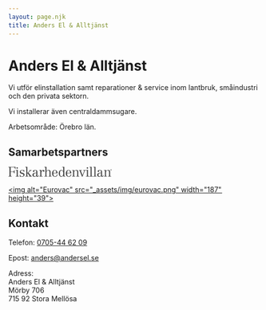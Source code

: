 ```yaml
---
layout: page.njk
title: Anders El & Alltjänst
---
```


# Anders El & Alltjänst

Vi utför elinstallation samt reparationer & service inom lantbruk, småindustri och den privata sektorn.

Vi installerar även centraldammsugare.

Arbetsområde: Örebro län.

## Samarbetspartners

[<svg xmlns="http://www.w3.org/2000/svg" viewBox="0 0 190.28 18.38" width="207" height="20"><defs><style>.a{fill:#464646}</style></defs><title>Fiskarhedenvillan</title><path class="a" d="M0 17.29h.94c.87 0 1.06-.41 1.06-1.76V3.38C2 1 2 .77.6.77H0v-.7h13.16V4h-.84c0-2.73-1.5-3.24-4-3.24H4.2v8h3.19c2.27 0 2.95-.51 3.14-2.66h.85V12h-.85c-.19-2.44-1-2.58-2.95-2.58H4.2v4.95c0 2.54.24 2.92 1.47 2.92h.63V18H0zM16.18.75a1.42 1.42 0 0 1 1.35 1.35 1.4 1.4 0 0 1-1.35 1.35 1.38 1.38 0 0 1-1.35-1.35A1.35 1.35 0 0 1 16.18.75m-.89 7.2c0-1.09-.29-1.21-1.35-1.21h-.6V6h.87a14 14 0 0 0 3.19-.39c-.07.8-.12 1.59-.12 2.39v7.7c0 1.18.27 1.55 1.3 1.55h.77V18h-6v-.7h.82c1 0 1.14-.48 1.14-1.4zM21 14.39h.7a3.53 3.53 0 0 0 3.6 3.28 2.58 2.58 0 0 0 2.49-2.37c0-1.76-1.38-2.25-3.24-2.49S21 11.76 21 9.2c0-2 2-3.55 4.25-3.55a5 5 0 0 1 1.4.19 4.5 4.5 0 0 0 1.23.16 2 2 0 0 0 .89-.24h.39v3.59h-.7c-.39-2.08-1.62-3-3.07-3a2.29 2.29 0 0 0-2.54 2.2c0 1.81 1 2 3.36 2.39 1.71.27 3.57 1.35 3.57 3.5a4 4 0 0 1-4.3 3.94 6.86 6.86 0 0 1-1.62-.19 6 6 0 0 0-1.42-.19 2.11 2.11 0 0 0-1 .39H21zM37.86 18v-.7h.24c.46 0 .87 0 .87-.46 0-.22-.51-.82-.77-1.18l-3-4h-.29v3.77c0 1.88.22 1.88 1.13 1.88h.82V18H31v-.7h.82c.92 0 1.14 0 1.14-1.88V2.61c0-1.26 0-1.91-1.26-1.91H31V0h3.94v10.94h.29l3.55-3.07c.29-.27.56-.58.56-.77s-.31-.36-.63-.36h-.34V6h4.39v.7h-.46a4.4 4.4 0 0 0-2.7 1.5l-2.63 2.42 4.27 5.51c.63.82 1 1.13 1.88 1.13h.31V18zm11.07-.47c1.64 0 2.42-1.5 2.42-3v-3c-2.75 0-4.69.7-4.69 3.55a2.19 2.19 0 0 0 2.27 2.44m6.86-1.4a2.15 2.15 0 0 1-2.22 2.25 1.89 1.89 0 0 1-2.13-1.59 3.49 3.49 0 0 1-3.12 1.59c-2.15 0-4-1-4-3.21 0-3.72 3.72-4.32 7-4.32V8.55a2 2 0 0 0-1.91-2.2c-.82 0-1.74.12-1.93 1a1.58 1.58 0 0 1 .41 1 1.25 1.25 0 0 1-1.28 1.18A1.44 1.44 0 0 1 45.21 8c0-1.84 2.61-2.37 4.2-2.37 2.44 0 3.91 1.06 3.91 3.09v7c0 .68 0 1.67.75 1.67s1-.77 1-1.67v-.89h.7zm.99 1.17h.58c1.14 0 1.38-.39 1.38-1.5V8.55c0-1.09-.17-1.81-1.38-1.81h-.58V6h.51a15.15 15.15 0 0 0 3.28-.39v3.16c.8-1.45 1.74-3 3.6-3 1 0 2.25.48 2.25 1.69a1.28 1.28 0 0 1-1.38 1.4 1.26 1.26 0 0 1-1.33-1.23 1.41 1.41 0 0 1 .12-.51h-.46c-1.59 0-2.7 2.68-2.7 4.56v4.08c0 1.55.68 1.55 2.05 1.55h.53V18h-6.47z"></path><path class="a" d="M66.14 17.29H67c.92 0 1.14 0 1.14-1.88V2.61c0-1.26 0-1.91-1.26-1.91h-.7V0h3.94v7.7a4.31 4.31 0 0 1 3.58-2.05c3.43 0 3.94 1.71 3.94 3.65v6.11c0 1.88.22 1.88 1.14 1.88h.82V18h-5.9v-.7h.82c.92 0 1.14 0 1.14-1.88V10c0-2-.48-3.33-2.32-3.33-2.17 0-3.26 1.83-3.26 3.86v4.9c0 1.88.22 1.88 1.14 1.88H72V18h-5.86zm22.05-5.94c0-1.76-.15-5-2.61-5s-2.75 3.16-2.75 5zm-5.36.7c0 2.1.1 5.63 3 5.63 2.1 0 3.43-1.74 3.55-3.82h1a4.43 4.43 0 0 1-4.76 4.52c-3.6 0-5.12-2.73-5.12-6.09s1.33-6.64 5.12-6.64c3.43 0 4.93 3.4 4.93 6.4zm14.9-5.41C95 6.64 95 9.49 95 12c0 2.22 0 5.39 2.56 5.39 2.73 0 3.43-2.95 3.43-5.36s-.48-5.39-3.23-5.39m3.38 9.08a3.85 3.85 0 0 1-3.82 2.66c-3.31 0-4.61-3.62-4.61-6.4s1.28-6.33 4.52-6.33A3.92 3.92 0 0 1 101 7.94V2.08C101 1 100.58.7 99.49.7h-.56V0h4v15.22c0 1.55 0 2.08 1.4 2.08h.56v.7h-3.79zm12.39-4.37c0-1.76-.14-5-2.61-5s-2.75 3.16-2.75 5zm-5.36.7c0 2.1.1 5.63 3 5.63 2.1 0 3.43-1.74 3.55-3.82h1a4.43 4.43 0 0 1-4.76 4.52c-3.6 0-5.12-2.73-5.12-6.09s1.33-6.64 5.12-6.64c3.43 0 4.93 3.4 4.93 6.4zM117.25 6h.65a10.78 10.78 0 0 0 3.1-.35V7.9a4.47 4.47 0 0 1 3.72-2.25c3.43 0 3.94 1.71 3.94 3.65v6.11c0 1.88.22 1.88 1.14 1.88h.82V18h-5.89v-.7h.82c.92 0 1.14 0 1.14-1.88V10c0-2-.48-3.33-2.32-3.33-2.17 0-3.26 1.83-3.26 3.86v4.9c0 1.88.22 1.88 1.13 1.88h.82V18h-5.89v-.7h.82c.92 0 1.13 0 1.13-1.88v-7.3c0-1.14-.34-1.38-1.4-1.38h-.56zm24.54 0v.7h-.26c-.6 0-.89.7-1.11 1.23l-4 10.26h-.87l-4-10.07c-.39-1-.58-1.43-1.21-1.43h-.46V6h5.43v.7h-.56c-.51 0-1.21.15-1.21.65A4.53 4.53 0 0 0 134 9l2.56 6.47 2.58-6.71a3.42 3.42 0 0 0 .27-1.23c0-.72-.46-.75-1.21-.75h-.34V6zm3.72-5.25a1.42 1.42 0 0 1 1.35 1.35 1.4 1.4 0 0 1-1.35 1.35 1.38 1.38 0 0 1-1.35-1.35 1.35 1.35 0 0 1 1.35-1.35m-.89 7.2c0-1.09-.29-1.21-1.35-1.21h-1.48V6h1.74a14 14 0 0 0 3.19-.39c-.07.8-.12 1.59-.12 2.39v7.7c0 1.18.27 1.55 1.3 1.55h1.46V18h-6.7v-.7h.82c1 0 1.13-.48 1.13-1.4z"></path><path class="a" d="M153.3 15.41c0 1.88.22 1.88 1.14 1.88h2V18h-7.12v-.7h.82c.92 0 1.14 0 1.14-1.88V2.61c0-1.26 0-1.91-1.26-1.91h-.7V0h3.94zm7.12 0c0 1.88.22 1.88 1.14 1.88h.85V18h-5.92v-.7h.82c.92 0 1.14 0 1.14-1.88V2.61c0-1.26 0-1.91-1.26-1.91h-.7V0h3.94zm7.68 2.12c1.64 0 2.42-1.5 2.42-3v-3c-2.75 0-4.68.7-4.68 3.55a2.19 2.19 0 0 0 2.27 2.44m6.86-1.4a2.15 2.15 0 0 1-2.22 2.25 1.89 1.89 0 0 1-2.13-1.59 3.49 3.49 0 0 1-3.12 1.59c-2.15 0-4-1-4-3.21 0-3.72 3.72-4.32 7-4.32V8.55a2 2 0 0 0-1.91-2.2c-.82 0-1.74.12-1.93 1a1.59 1.59 0 0 1 .41 1 1.26 1.26 0 0 1-1.28 1.18A1.44 1.44 0 0 1 164.38 8c0-1.84 2.61-2.37 4.2-2.37 2.44 0 3.91 1.06 3.91 3.09v7c0 .68 0 1.67.75 1.67s1-.77 1-1.67v-.89h.7zm.9-10.12h.65a10.78 10.78 0 0 0 3.14-.39V7.9a4.47 4.47 0 0 1 3.72-2.25c3.43 0 3.94 1.71 3.94 3.65v6.11c0 1.88.22 1.88 1.14 1.88h.82V18h-5.89v-.7h.82c.92 0 1.14 0 1.14-1.88V10c0-2-.48-3.33-2.32-3.33-2.17 0-3.26 1.83-3.26 3.86v4.9c0 1.88.22 1.88 1.14 1.88h.82V18h-5.89v-.7h.82c.92 0 1.13 0 1.13-1.88v-7.3c0-1.14-.34-1.38-1.4-1.38h-.56zm12.06-.32A1.06 1.06 0 1 1 189 6.74a1.06 1.06 0 0 1-1.06-1.06m-.24 0a1.3 1.3 0 1 0 1.3-1.3 1.3 1.3 0 0 0-1.3 1.3"></path><path class="a" d="M189.28 6.45l-.34-.67h-.19v.67h-.25v-1.6h.5c.39 0 .56.14.56.46a.41.41 0 0 1-.34.45l.36.69zm-.35-1.38h-.18v.49h.2c.23 0 .33-.07.33-.25s-.1-.25-.35-.25"></path></svg>](https://fiskarhedenvillan.se/)

[<img alt="Eurovac" src="_assets/img/eurovac.png" width="187" height="39">](https://eurovac.nu/)

## Kontakt

Telefon: [0705-44 62 09](tel:+46705446209)

Epost: <a href="mailto:anders&#x40;andersel.se">anders<wbr>@andersel.se</a>

Adress:<br>
Anders El & Alltjänst<br>
Mörby 706<br>
715 92 Stora Mellösa
